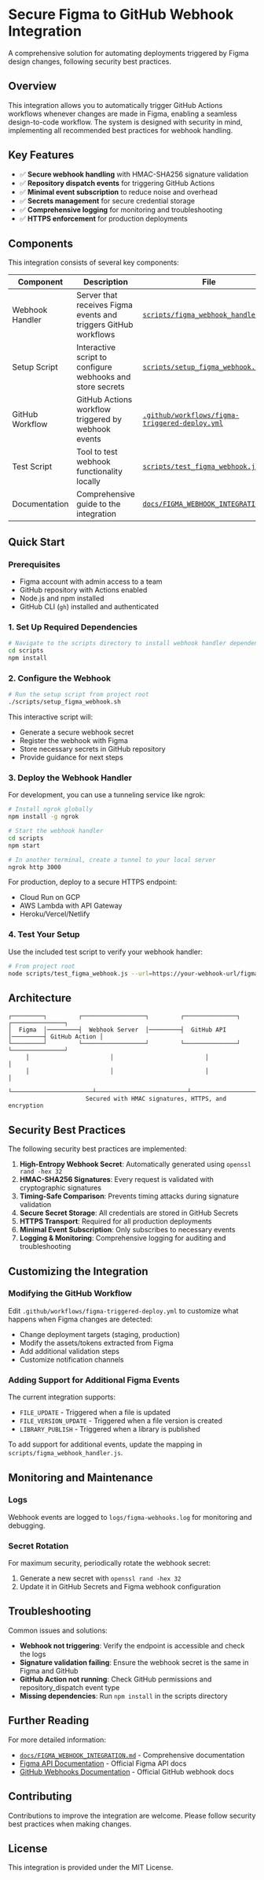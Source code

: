 # Secure Figma to GitHub Webhook Integration

A comprehensive solution for automating deployments triggered by Figma design changes, following security best practices.

## Overview

This integration allows you to automatically trigger GitHub Actions workflows whenever changes are made in Figma, enabling a seamless design-to-code workflow. The system is designed with security in mind, implementing all recommended best practices for webhook handling.

## Key Features

- ✅ **Secure webhook handling** with HMAC-SHA256 signature validation
- ✅ **Repository dispatch events** for triggering GitHub Actions
- ✅ **Minimal event subscription** to reduce noise and overhead
- ✅ **Secrets management** for secure credential storage
- ✅ **Comprehensive logging** for monitoring and troubleshooting
- ✅ **HTTPS enforcement** for production deployments

## Components

This integration consists of several key components:

| Component | Description | File |
|-----------|-------------|------|
| Webhook Handler | Server that receives Figma events and triggers GitHub workflows | [`scripts/figma_webhook_handler.js`](scripts/figma_webhook_handler.js) |
| Setup Script | Interactive script to configure webhooks and store secrets | [`scripts/setup_figma_webhook.sh`](scripts/setup_figma_webhook.sh) |
| GitHub Workflow | GitHub Actions workflow triggered by webhook events | [`.github/workflows/figma-triggered-deploy.yml`](.github/workflows/figma-triggered-deploy.yml) |
| Test Script | Tool to test webhook functionality locally | [`scripts/test_figma_webhook.js`](scripts/test_figma_webhook.js) |
| Documentation | Comprehensive guide to the integration | [`docs/FIGMA_WEBHOOK_INTEGRATION.md`](docs/FIGMA_WEBHOOK_INTEGRATION.md) |

## Quick Start

### Prerequisites

- Figma account with admin access to a team
- GitHub repository with Actions enabled
- Node.js and npm installed
- GitHub CLI (`gh`) installed and authenticated

### 1. Set Up Required Dependencies

```bash
# Navigate to the scripts directory to install webhook handler dependencies
cd scripts
npm install
```

### 2. Configure the Webhook

```bash
# Run the setup script from project root
./scripts/setup_figma_webhook.sh
```

This interactive script will:
- Generate a secure webhook secret
- Register the webhook with Figma
- Store necessary secrets in GitHub repository
- Provide guidance for next steps

### 3. Deploy the Webhook Handler

For development, you can use a tunneling service like ngrok:

```bash
# Install ngrok globally
npm install -g ngrok

# Start the webhook handler
cd scripts
npm start

# In another terminal, create a tunnel to your local server
ngrok http 3000
```

For production, deploy to a secure HTTPS endpoint:
- Cloud Run on GCP
- AWS Lambda with API Gateway
- Heroku/Vercel/Netlify

### 4. Test Your Setup

Use the included test script to verify your webhook handler:

```bash
# From project root
node scripts/test_figma_webhook.js --url=https://your-webhook-url/figma-webhook
```

## Architecture

```
┌─────────┐         ┌──────────────────┐         ┌───────────────┐         ┌───────────────┐
│  Figma  │─────────┤  Webhook Server  │─────────┤  GitHub API   │─────────┤ GitHub Action │
└─────────┘         └──────────────────┘         └───────────────┘         └───────────────┘
     │                       │                          │                         │
     │                       │                          │                         │
     └───────────────────────┴──────────────────────────┴─────────────────────────┘
                      Secured with HMAC signatures, HTTPS, and encryption
```

## Security Best Practices

The following security best practices are implemented:

1. **High-Entropy Webhook Secret**: Automatically generated using `openssl rand -hex 32`
2. **HMAC-SHA256 Signatures**: Every request is validated with cryptographic signatures
3. **Timing-Safe Comparison**: Prevents timing attacks during signature validation
4. **Secure Secret Storage**: All credentials are stored in GitHub Secrets
5. **HTTPS Transport**: Required for all production deployments
6. **Minimal Event Subscription**: Only subscribes to necessary events
7. **Logging & Monitoring**: Comprehensive logging for auditing and troubleshooting

## Customizing the Integration

### Modifying the GitHub Workflow

Edit `.github/workflows/figma-triggered-deploy.yml` to customize what happens when Figma changes are detected:

- Change deployment targets (staging, production)
- Modify the assets/tokens extracted from Figma
- Add additional validation steps
- Customize notification channels

### Adding Support for Additional Figma Events

The current integration supports:

- `FILE_UPDATE` - Triggered when a file is updated
- `FILE_VERSION_UPDATE` - Triggered when a file version is created
- `LIBRARY_PUBLISH` - Triggered when a library is published

To add support for additional events, update the mapping in `scripts/figma_webhook_handler.js`.

## Monitoring and Maintenance

### Logs

Webhook events are logged to `logs/figma-webhooks.log` for monitoring and debugging.

### Secret Rotation

For maximum security, periodically rotate the webhook secret:

1. Generate a new secret with `openssl rand -hex 32`
2. Update it in GitHub Secrets and Figma webhook configuration

## Troubleshooting

Common issues and solutions:

- **Webhook not triggering**: Verify the endpoint is accessible and check the logs
- **Signature validation failing**: Ensure the webhook secret is the same in Figma and GitHub
- **GitHub Action not running**: Check GitHub permissions and repository_dispatch event type
- **Missing dependencies**: Run `npm install` in the scripts directory

## Further Reading

For more detailed information:

- [`docs/FIGMA_WEBHOOK_INTEGRATION.md`](docs/FIGMA_WEBHOOK_INTEGRATION.md) - Comprehensive documentation
- [Figma API Documentation](https://www.figma.com/developers/api) - Official Figma API docs
- [GitHub Webhooks Documentation](https://docs.github.com/en/webhooks) - Official GitHub webhook docs

## Contributing

Contributions to improve the integration are welcome. Please follow security best practices when making changes.

## License

This integration is provided under the MIT License.
